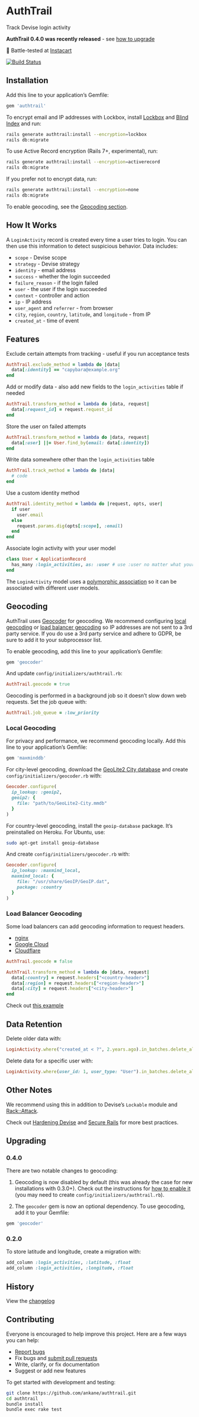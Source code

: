# AuthTrail

Track Devise login activity

**AuthTrail 0.4.0 was recently released** - see [how to upgrade](#upgrading)

:tangerine: Battle-tested at [Instacart](https://www.instacart.com/opensource)

[![Build Status](https://github.com/ankane/authtrail/workflows/build/badge.svg?branch=master)](https://github.com/ankane/authtrail/actions)

## Installation

Add this line to your application’s Gemfile:

```ruby
gem 'authtrail'
```

To encrypt email and IP addresses with Lockbox, install [Lockbox](https://github.com/ankane/lockbox) and [Blind Index](https://github.com/ankane/blind_index) and run:

```sh
rails generate authtrail:install --encryption=lockbox
rails db:migrate
```

To use Active Record encryption (Rails 7+, experimental), run:

```sh
rails generate authtrail:install --encryption=activerecord
rails db:migrate
```

If you prefer not to encrypt data, run:

```sh
rails generate authtrail:install --encryption=none
rails db:migrate
```

To enable geocoding, see the [Geocoding section](#geocoding).

## How It Works

A `LoginActivity` record is created every time a user tries to login. You can then use this information to detect suspicious behavior. Data includes:

- `scope` - Devise scope
- `strategy` - Devise strategy
- `identity` - email address
- `success` - whether the login succeeded
- `failure_reason` - if the login failed
- `user` - the user if the login succeeded
- `context` - controller and action
- `ip` - IP address
- `user_agent` and `referrer` - from browser
- `city`, `region`, `country`, `latitude`, and `longitude` - from IP
- `created_at` - time of event

## Features

Exclude certain attempts from tracking - useful if you run acceptance tests

```ruby
AuthTrail.exclude_method = lambda do |data|
  data[:identity] == "capybara@example.org"
end
```

Add or modify data - also add new fields to the `login_activities` table if needed

```ruby
AuthTrail.transform_method = lambda do |data, request|
  data[:request_id] = request.request_id
end
```

Store the user on failed attempts

```ruby
AuthTrail.transform_method = lambda do |data, request|
  data[:user] ||= User.find_by(email: data[:identity])
end
```

Write data somewhere other than the `login_activities` table

```ruby
AuthTrail.track_method = lambda do |data|
  # code
end
```

Use a custom identity method

```ruby
AuthTrail.identity_method = lambda do |request, opts, user|
  if user
    user.email
  else
    request.params.dig(opts[:scope], :email)
  end
end
```

Associate login activity with your user model

```ruby
class User < ApplicationRecord
  has_many :login_activities, as: :user # use :user no matter what your model name
end
```

The `LoginActivity` model uses a [polymorphic association](https://guides.rubyonrails.org/association_basics.html#polymorphic-associations) so it can be associated with different user models.

## Geocoding

AuthTrail uses [Geocoder](https://github.com/alexreisner/geocoder) for geocoding. We recommend configuring [local geocoding](#local-geocoding) or [load balancer geocoding](#load-balancer-geocoding) so IP addresses are not sent to a 3rd party service. If you do use a 3rd party service and adhere to GDPR, be sure to add it to your subprocessor list.

To enable geocoding, add this line to your application’s Gemfile:

```ruby
gem 'geocoder'
```

And update `config/initializers/authtrail.rb`:

```ruby
AuthTrail.geocode = true
```

Geocoding is performed in a background job so it doesn’t slow down web requests. Set the job queue with:

```ruby
AuthTrail.job_queue = :low_priority
```

### Local Geocoding

For privacy and performance, we recommend geocoding locally. Add this line to your application’s Gemfile:

```ruby
gem 'maxminddb'
```

For city-level geocoding, download the [GeoLite2 City database](https://dev.maxmind.com/geoip/geoip2/geolite2/) and create `config/initializers/geocoder.rb` with:

```ruby
Geocoder.configure(
  ip_lookup: :geoip2,
  geoip2: {
    file: "path/to/GeoLite2-City.mmdb"
  }
)
```

For country-level geocoding, install the `geoip-database` package. It’s preinstalled on Heroku. For Ubuntu, use:

```sh
sudo apt-get install geoip-database
```

And create `config/initializers/geocoder.rb` with:

```ruby
Geocoder.configure(
  ip_lookup: :maxmind_local,
  maxmind_local: {
    file: "/usr/share/GeoIP/GeoIP.dat",
    package: :country
  }
)
```

### Load Balancer Geocoding

Some load balancers can add geocoding information to request headers.

- [nginx](https://nginx.org/en/docs/http/ngx_http_geoip_module.html)
- [Google Cloud](https://cloud.google.com/load-balancing/docs/custom-headers)
- [Cloudflare](https://support.cloudflare.com/hc/en-us/articles/200168236-Configuring-Cloudflare-IP-Geolocation)

```ruby
AuthTrail.geocode = false

AuthTrail.transform_method = lambda do |data, request|
  data[:country] = request.headers["<country-header>"]
  data[:region] = request.headers["<region-header>"]
  data[:city] = request.headers["<city-header>"]
end
```

Check out [this example](https://github.com/ankane/authtrail/issues/40)

## Data Retention

Delete older data with:

```ruby
LoginActivity.where("created_at < ?", 2.years.ago).in_batches.delete_all
```

Delete data for a specific user with:

```ruby
LoginActivity.where(user_id: 1, user_type: "User").in_batches.delete_all
```

## Other Notes

We recommend using this in addition to Devise’s `Lockable` module and [Rack::Attack](https://github.com/kickstarter/rack-attack).

Check out [Hardening Devise](https://ankane.org/hardening-devise) and [Secure Rails](https://github.com/ankane/secure_rails) for more best practices.

## Upgrading

### 0.4.0

There are two notable changes to geocoding:

1. Geocoding is now disabled by default (this was already the case for new installations with 0.3.0+). Check out the instructions for [how to enable it](#geocoding) (you may need to create `config/initializers/authtrail.rb`).

2. The `geocoder` gem is now an optional dependency. To use geocoding, add it to your Gemfile:

  ```ruby
  gem 'geocoder'
  ```

### 0.2.0

To store latitude and longitude, create a migration with:

```ruby
add_column :login_activities, :latitude, :float
add_column :login_activities, :longitude, :float
```

## History

View the [changelog](https://github.com/ankane/authtrail/blob/master/CHANGELOG.md)

## Contributing

Everyone is encouraged to help improve this project. Here are a few ways you can help:

- [Report bugs](https://github.com/ankane/authtrail/issues)
- Fix bugs and [submit pull requests](https://github.com/ankane/authtrail/pulls)
- Write, clarify, or fix documentation
- Suggest or add new features

To get started with development and testing:

```sh
git clone https://github.com/ankane/authtrail.git
cd authtrail
bundle install
bundle exec rake test
```
